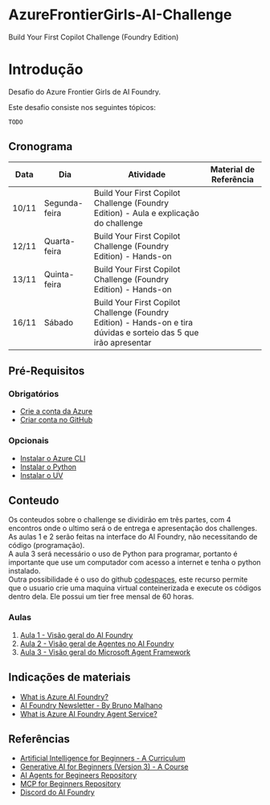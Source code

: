 # AzureFrontierGirls-AI-Challenge
Build Your First Copilot Challenge (Foundry Edition)


# Introdução

Desafio do Azure Frontier Girls de AI Foundry.  

Este desafio consiste nos seguintes tópicos:  

```
TODO
```

## Cronograma

| Data | Dia | Atividade | Material de Referência |
|------|-----|-----------|------------------------|
| 10/11 | Segunda-feira | Build Your First Copilot Challenge (Foundry Edition) - Aula e explicação do challenge | |
| 12/11 | Quarta-feira | Build Your First Copilot Challenge (Foundry Edition) - Hands-on | |
| 13/11 | Quinta-feira | Build Your First Copilot Challenge (Foundry Edition) - Hands-on | |
| 16/11 | Sábado | Build Your First Copilot Challenge (Foundry Edition) - Hands-on e tira dúvidas e sorteio das 5 que irão apresentar | |


## Pré-Requisitos

### Obrigatórios
- [Crie a conta da Azure](https://github.com/AZFRONTIERGIRLS/AZFrontierGirls-Duvidas/discussions/15)  
- [Criar conta no GitHub](https://github.com/signup?ref_cta=Sign+up&ref_loc=header+logged+out&ref_page=%2F%3Cuser-name%3E&source=header)  


### Opcionais
- [Instalar o Azure CLI](https://learn.microsoft.com/en-us/cli/azure/install-azure-cli?view=azure-cli-latest)  
- [Instalar o Python](https://www.python.org/downloads/)  
- [Instalar o UV](https://docs.astral.sh/uv/getting-started/installation/)  

## Conteudo
Os conteudos sobre o challenge se dividirão em três partes, com 4 encontros onde o ultimo será o de entrega e apresentação dos challenges.  
As aulas 1 e 2 serão feitas na interface do AI Foundry, não necessitando de código (programação).  
A aula 3 será necessário o uso de Python para programar, portanto é importante que use um computador com acesso a internet e tenha o python instalado.  
Outra possibilidade é o uso do github [codespaces](https://github.com/features/codespaces), este recurso permite que o usuario crie uma maquina virtual conteinerizada e execute os códigos dentro dela. Ele possui um tier free mensal de 60 horas.  

### Aulas  

1. [Aula 1 - Visão geral do AI Foundry](./Aula%201/Azure%20AI%20Foundry.md)
2. [Aula 2 - Visão geral de Agentes no AI Foundry]()
3. [Aula 3 - Visão geral do Microsoft Agent Framework]()

## Indicações de materiais

- [What is Azure AI Foundry?](https://learn.microsoft.com/en-us/azure/ai-foundry/what-is-azure-ai-foundry)  
- [AI Foundry Newsletter - By Bruno Malhano](https://www.linkedin.com/pulse/microsoft-agent-framework-major-azure-ai-foundry-updates-malhano-2knnf/)  
- [What is Azure AI Foundry Agent Service?](https://learn.microsoft.com/en-us/azure/ai-foundry/agents/overview)  


## Referências

- [Artificial Intelligence for Beginners - A Curriculum](https://microsoft.github.io/AI-For-Beginners/)
- [Generative AI for Beginners (Version 3) - A Course](https://microsoft.github.io/generative-ai-for-beginners/#/)
- [AI Agents for Begineers Repository](https://github.com/microsoft/ai-agents-for-beginners?WT.mc_id=academic-105485-koreyst)
- [MCP for Beginners Repository](https://github.com/microsoft/mcp-for-beginners?WT.mc_id=academic-105485-koreyst)
- [Discord do AI Foundry](https://aka.ms/foundry/discord)



